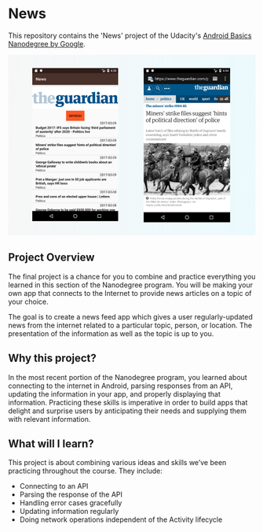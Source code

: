 # News
This repository contains the 'News' project of the Udacity's [Android Basics Nanodegree by Google](https://www.udacity.com/course/android-basics-nanodegree-by-google--nd803).

![News cover](https://github.com/miguelangel/android-basics-nanodegree--news/raw/master/cover.png)

## Project Overview
The final project is a chance for you to combine and practice everything you learned in this section of the Nanodegree program. You will be making your own app that connects to the Internet to provide news articles on a topic of your choice.

The goal is to create a news feed app which gives a user regularly-updated news from the internet related to a particular topic, person, or location. The presentation of the information as well as the topic is up to you.

## Why this project?
In the most recent portion of the Nanodegree program, you learned about connecting to the internet in Android, parsing responses from an API, updating the information in your app, and properly displaying that information. Practicing these skills is imperative in order to build apps that delight and surprise users by anticipating their needs and supplying them with relevant information.

## What will I learn?
This project is about combining various ideas and skills we’ve been practicing throughout the course. They include:

 - Connecting to an API
 - Parsing the response of the API
 - Handling error cases gracefully
 - Updating information regularly
 - Doing network operations independent of the Activity lifecycle
